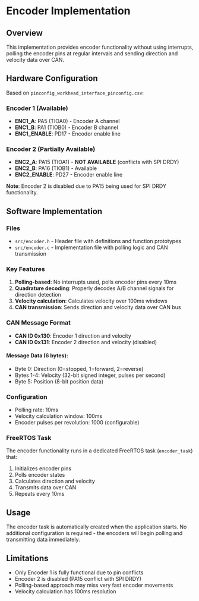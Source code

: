 # Encoder Implementation

## Overview
This implementation provides encoder functionality without using interrupts, polling the encoder pins at regular intervals and sending direction and velocity data over CAN.

## Hardware Configuration
Based on `pinconfig_workhead_interface_pinconfig.csv`:

### Encoder 1 (Available)
- **ENC1_A**: PA5 (TIOA0) - Encoder A channel
- **ENC1_B**: PA1 (TIOB0) - Encoder B channel  
- **ENC1_ENABLE**: PD17 - Encoder enable line

### Encoder 2 (Partially Available)
- **ENC2_A**: PA15 (TIOA1) - **NOT AVAILABLE** (conflicts with SPI DRDY)
- **ENC2_B**: PA16 (TIOB1) - Available
- **ENC2_ENABLE**: PD27 - Encoder enable line

**Note**: Encoder 2 is disabled due to PA15 being used for SPI DRDY functionality.

## Software Implementation

### Files
- `src/encoder.h` - Header file with definitions and function prototypes
- `src/encoder.c` - Implementation file with polling logic and CAN transmission

### Key Features
1. **Polling-based**: No interrupts used, polls encoder pins every 10ms
2. **Quadrature decoding**: Properly decodes A/B channel signals for direction detection
3. **Velocity calculation**: Calculates velocity over 100ms windows
4. **CAN transmission**: Sends direction and velocity data over CAN bus

### CAN Message Format
- **CAN ID 0x130**: Encoder 1 direction and velocity
- **CAN ID 0x131**: Encoder 2 direction and velocity (disabled)

#### Message Data (6 bytes):
- Byte 0: Direction (0=stopped, 1=forward, 2=reverse)
- Bytes 1-4: Velocity (32-bit signed integer, pulses per second)
- Byte 5: Position (8-bit position data)

### Configuration
- Polling rate: 10ms
- Velocity calculation window: 100ms
- Encoder pulses per revolution: 1000 (configurable)

### FreeRTOS Task
The encoder functionality runs in a dedicated FreeRTOS task (`encoder_task`) that:
1. Initializes encoder pins
2. Polls encoder states
3. Calculates direction and velocity
4. Transmits data over CAN
5. Repeats every 10ms

## Usage
The encoder task is automatically created when the application starts. No additional configuration is required - the encoders will begin polling and transmitting data immediately.

## Limitations
- Only Encoder 1 is fully functional due to pin conflicts
- Encoder 2 is disabled (PA15 conflict with SPI DRDY)
- Polling-based approach may miss very fast encoder movements
- Velocity calculation has 100ms resolution